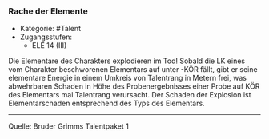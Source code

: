 ### Rache der Elemente

- Kategorie: #Talent
- Zugangsstufen:
  - ELE 14 (III)

Die Elementare des Charakters explodieren im Tod! Sobald die LK eines vom Charakter beschworenen Elementars auf unter -KÖR fällt, gibt er seine elementare Energie in einem Umkreis von Talentrang in Metern frei, was abwehrbaren Schaden in Höhe des Probenergebnisses einer Probe auf KÖR des Elementars mal Talentrang verursacht. Der Schaden der Explosion ist Elementarschaden entsprechend des Typs des Elementars.

---

Quelle: Bruder Grimms Talentpaket 1
